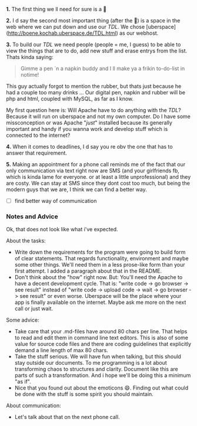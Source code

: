 **1.** The first thing we ll need for sure is a :camel:

**2.** I d say the second most important thing (after the :camel:) is a space in the web where we can put down and use our *TDL*. We chose [uberspace] (http://boene.kochab.uberspace.de/TDL.html) as our webhost.

**3.** To build our *TDL* we need people (people = me, I guess) to be able to view the things that are to do, add new stuff and erase entrys from the list. Thats kinda saying:

> Gimme a pen `n a napkin buddy and I ll make ya a frikin to-do-list in notime!

This guy actually forgot to mention the rubber, but thats just because he had a couple too many drinks ...
Our digital pen, napkin and rubber will be php and html, coupled with MySQL, as far as I know.

My first question here is: Will Apache have to do anything with the *TDL*? Because it will run on uberspace and not my own computer. Do I have some missconception or was Apache "*just*" installed because its generally important and handy if you wanna work and develop stuff which is connected to the internet?

**4.** When it comes to deadlines, I d say you re obv the one that has to answer that requirement.

**5.** Making an appointment for a phone call reminds me of the fact that our only communication via text right now are SMS (and your girlfriends fb, which is kinda lame for everyone. or at least a little unprofessional) and they are costy. We can stay at SMS since they dont cost too much, but being the modern guys that we are, I think we can find a better way.

- [ ] find better way of communication

### Notes and Advice

Ok, that does not look like what i've expected.

About the tasks:

* Write down the requirements for the program were going to build form of clear
  statements. That regards functionality, environment and maybe some other things.
  We'll need them in a less prose-like form than your first attempt. I added a 
  paragraph about that in the README.
* Don't think about the "how" right now. But: You'll need the Apache to have a 
  decent development cycle. That is: "write code -> go browser -> see result"
  instead of "write code -> upload code -> wait -> go browser -> see result" or
  even worse. Uberspace will be the place where your app is finally available 
  on the internet. Maybe ask me more on the next call or just wait.

Some advice:

* Take care that your .md-files have around 80 chars per line. That helps to
  read and edit them in command line text editors. This is also of some value
  for source code files and there are coding guidelines that explicitly demand a
  line length of max 80 chars.
* Take the stuff serious. We will have fun when talking, but this should stay
  outside our documents. To me programming is a lot about transforming chaos
  to structures and clarity. Document like this are parts of such a transformation.
  And i hope we'll be doing this a minimum "as if".
* Nice that you found out about the emoticons :smile:. Finding out what could
  be done with the stuff is some spirit you should maintain.

About communication:

* Let's talk about that on the next phone call.    

